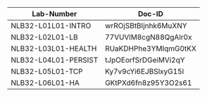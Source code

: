 Lab-Number           |Doc-ID
---------------------|--------------------
NLB32-L01L01-INTRO   |wrROjSBtBIjnhk6MuXNY
NLB32-L02L01-LB      |77VUVlM8cgN88QgAlr0x
NLB32-L03L01-HEALTH  |RUaKDHPhe3YMIqmG0tKX
NLB32-L04L01-PERSIST |tJpOEorfSrDGeiMVi2qY
NLB32-L05L01-TCP     |Ky7v9cYi6EJBSlxyG15l
NLB32-L06L01-HA      |GKtPXd6fn8z95Y3O2s61
